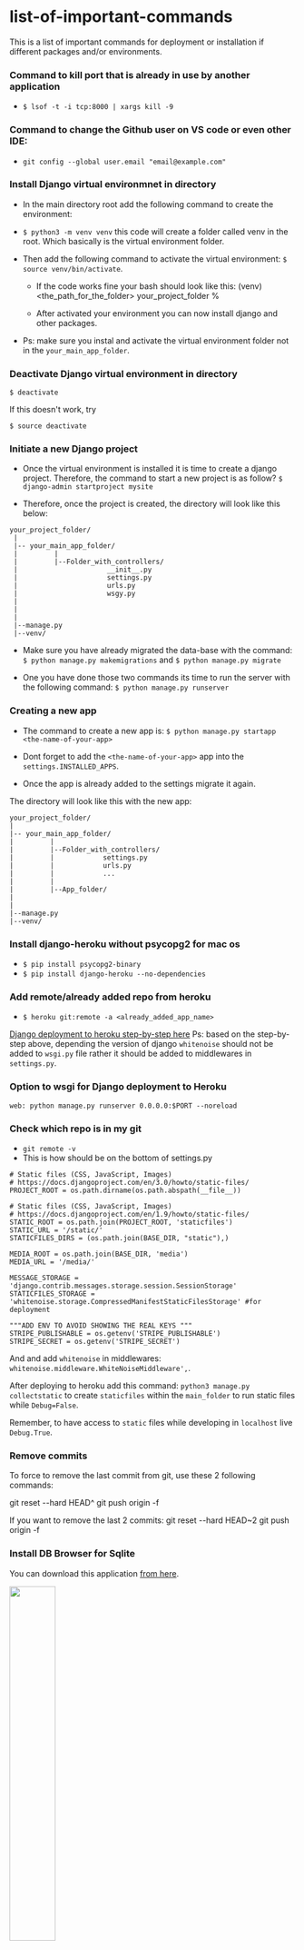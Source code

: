 # list-of-important-commands
This is a list of important commands for deployment or installation if different packages and/or environments.

### Command to kill port that is already in use by another application
- ```$ lsof -t -i tcp:8000 | xargs kill -9```

### Command to change the Github user on VS code or even other IDE:
- ```git config --global user.email "email@example.com" ```

### Install Django virtual environmnet in directory

- In the main directory root add the following command to create the environment:

-  ```$ python3 -m venv venv``` this code will create a folder called venv in the root. Which basically is the virtual environment folder.

- Then add the following command to activate the virtual environment: ```$ source venv/bin/activate```.

   - If the code works fine your bash should look like this: (venv) <the_path_for_the_folder> your_project_folder %

   - After activated your environment you can now install django and other packages.

- Ps: make sure you instal and activate the virtual environment folder not in the ```your_main_app_folder```.

### Deactivate Django virtual environment in directory

```$ deactivate ```

If this doesn't work, try

```$ source deactivate```

 ### Initiate a new Django project 
 
 - Once the virtual environment is installed it is time to create a django project. Therefore, the command to start a new project is as follow?
 ```$ django-admin startproject mysite```
 
- Therefore, once the project is created, the directory will look like this below:

```
your_project_folder/
 |
 |-- your_main_app_folder/
 |         |
 |         |--Folder_with_controllers/
 |                      __init__.py
 |                      settings.py
 |                      urls.py
 |                      wsgy.py
 |         
 |         
 |
 |--manage.py
 |--venv/
 ```
- Make sure you have already migrated the data-base with the command:
 ```$ python manage.py makemigrations``` and ```$ python manage.py migrate```
 
 - One you have done those two commands its time to run the server with the following command:
 ```$ python manage.py runserver```
 
 ### Creating a new app
 
 - The command to create a new app is:
 ```$ python manage.py startapp <the-name-of-your-app>```
 
 - Dont forget to add the ```<the-name-of-your-app>``` app into the ```settings.INSTALLED_APPS```.
 - Once the app is already added to the settings migrate it again.
 
 The directory will look like this with the new app:
 
 ```
your_project_folder/
 |
 |-- your_main_app_folder/
 |         |
 |         |--Folder_with_controllers/
 |         |            settings.py
 |         |            urls.py
 |         |            ...
 |         | 
 |         |--App_folder/
 |         
 |
 |--manage.py
 |--venv/
 ```


### Install django-heroku without psycopg2 for mac os
- ```$ pip install psycopg2-binary```
- ```$ pip install django-heroku --no-dependencies```

### Add remote/already added repo from heroku

- ```$ heroku git:remote -a <already_added_app_name>```

[Django deployment to heroku step-by-step here](https://simpleisbetterthancomplex.com/tutorial/2016/08/09/how-to-deploy-django-applications-on-heroku.html)
Ps: based on the step-by-step above, depending the version of django `whitenoise` should not be added to `wsgi.py` file rather it should be added to middlewares in `settings.py`.

### Option to wsgi for Django deployment to Heroku

```web: python manage.py runserver 0.0.0.0:$PORT --noreload```

### Check which repo is in my git
- ```git remote -v```
- This is how should be on the bottom of settings.py

```
# Static files (CSS, JavaScript, Images)
# https://docs.djangoproject.com/en/3.0/howto/static-files/
PROJECT_ROOT = os.path.dirname(os.path.abspath(__file__))

# Static files (CSS, JavaScript, Images)
# https://docs.djangoproject.com/en/1.9/howto/static-files/
STATIC_ROOT = os.path.join(PROJECT_ROOT, 'staticfiles')
STATIC_URL = '/static/'
STATICFILES_DIRS = (os.path.join(BASE_DIR, "static"),)

MEDIA_ROOT = os.path.join(BASE_DIR, 'media')
MEDIA_URL = '/media/'

MESSAGE_STORAGE = 'django.contrib.messages.storage.session.SessionStorage'
STATICFILES_STORAGE = 'whitenoise.storage.CompressedManifestStaticFilesStorage' #for deployment

"""ADD ENV TO AVOID SHOWING THE REAL KEYS """
STRIPE_PUBLISHABLE = os.getenv('STRIPE_PUBLISHABLE')
STRIPE_SECRET = os.getenv('STRIPE_SECRET')
```
And and add `whitenoise` in middlewares:
`whitenoise.middleware.WhiteNoiseMiddleware',`.

After deploying to heroku add this command:
`python3 manage.py collectstatic` to create `staticfiles` within the `main_folder` to 
run static files while `Debug=False`. 

Remember, to have access to `static` files while developing in `localhost` live `Debug.True`. 

### Remove commits 

To force to remove the last commit from git,
use these 2 following commands:

git reset --hard HEAD^
git push origin -f

If you want to remove the last 2 commits:
git reset --hard HEAD~2
git push origin -f


### Install DB Browser for Sqlite

You can download this application [from here](https://sqlitebrowser.org/).

<img src="https://codeyarns.files.wordpress.com/2017/07/20170712_sqlitebrowser.png?w=1100" width="40%">

There are a application in which you can use to display database

### Display sqlite3 db on bash cmd

[Sqlite tutorial to describe table here](https://www.sqlitetutorial.net/sqlite-tutorial/sqlite-describe-table/)

1. ```python manage.py dbshell```: This command will activate the sqlite shell.
2. ```sqlite> .tables```: This command will display all tables available on shell.
3. ```sqlite> .header on ```: Will activate headers.
4. ```sqlite> .mode column```: Will activate columns
5. ```sqlite> pragma table_info('<table_name>'); ```: This command will display the <table_name> you want to see.
6. ```sqlite> .quit```: this command will close sqlite shell.

### List of Sqlite3 commands
```
sqlite> .help
.auth ON|OFF           Show authorizer callbacks
.backup ?DB? FILE      Backup DB (default "main") to FILE
.bail on|off           Stop after hitting an error.  Default OFF
.binary on|off         Turn binary output on or off.  Default OFF
.changes on|off        Show number of rows changed by SQL
.check GLOB            Fail if output since .testcase does not match
.clone NEWDB           Clone data into NEWDB from the existing database
.databases             List names and files of attached databases
.dbinfo ?DB?           Show status information about the database
.dump ?TABLE? ...      Dump the database in an SQL text format
                         If TABLE specified, only dump tables matching
                         LIKE pattern TABLE.
.echo on|off           Turn command echo on or off
.eqp on|off|full       Enable or disable automatic EXPLAIN QUERY PLAN
.exit                  Exit this program
.explain ?on|off|auto? Turn EXPLAIN output mode on or off or to automatic
.fullschema ?--indent? Show schema and the content of sqlite_stat tables
.headers on|off        Turn display of headers on or off
.help                  Show this message
.import FILE TABLE     Import data from FILE into TABLE
.imposter INDEX TABLE  Create imposter table TABLE on index INDEX
.indexes ?TABLE?       Show names of all indexes
                         If TABLE specified, only show indexes for tables
                         matching LIKE pattern TABLE.
.iotrace FILE          Enable I/O diagnostic logging to FILE
.limit ?LIMIT? ?VAL?   Display or change the value of an SQLITE_LIMIT
.lint OPTIONS          Report potential schema issues. Options:
                         fkey-indexes     Find missing foreign key indexes
.load FILE ?ENTRY?     Load an extension library
.log FILE|off          Turn logging on or off.  FILE can be stderr/stdout
.mode MODE ?TABLE?     Set output mode where MODE is one of:
                         ascii    Columns/rows delimited by 0x1F and 0x1E
                         csv      Comma-separated values
                         column   Left-aligned columns.  (See .width)
                         html     HTML <table> code
                         insert   SQL insert statements for TABLE
                         line     One value per line
                         list     Values delimited by "|"
                         quote    Escape answers as for SQL
                         tabs     Tab-separated values
                         tcl      TCL list elements
.nullvalue STRING      Use STRING in place of NULL values
.once FILENAME         Output for the next SQL command only to FILENAME
.open ?--new? ?FILE?   Close existing database and reopen FILE
                         The --new starts with an empty file
.output ?FILENAME?     Send output to FILENAME or stdout
.print STRING...       Print literal STRING
.prompt MAIN CONTINUE  Replace the standard prompts
.quit                  Exit this program
.read FILENAME         Execute SQL in FILENAME
.restore ?DB? FILE     Restore content of DB (default "main") from FILE
.save FILE             Write in-memory database into FILE
.scanstats on|off      Turn sqlite3_stmt_scanstatus() metrics on or off
.schema ?PATTERN?      Show the CREATE statements matching PATTERN
                          Add --indent for pretty-printing
.selftest ?--init?     Run tests defined in the SELFTEST table
.separator COL ?ROW?   Change the column separator and optionally the row
                         separator for both the output mode and .import
.session CMD ...       Create or control sessions
.sha3sum ?OPTIONS...?  Compute a SHA3 hash of database content
.shell CMD ARGS...     Run CMD ARGS... in a system shell
.show                  Show the current values for various settings
.stats ?on|off?        Show stats or turn stats on or off
.system CMD ARGS...    Run CMD ARGS... in a system shell
.tables ?TABLE?        List names of tables
                         If TABLE specified, only list tables matching
                         LIKE pattern TABLE.
.testcase NAME         Begin redirecting output to 'testcase-out.txt'
.timeout MS            Try opening locked tables for MS milliseconds
.timer on|off          Turn SQL timer on or off
.trace FILE|off        Output each SQL statement as it is run
.vfsinfo ?AUX?         Information about the top-level VFS
.vfslist               List all available VFSes
.vfsname ?AUX?         Print the name of the VFS stack
.width NUM1 NUM2 ...   Set column widths for "column" mode
                         Negative values right-justify
sqlite>
```
